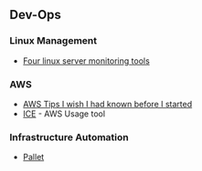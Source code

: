 ## Dev-Ops

### Linux Management
* [Four linux server monitoring tools](http://aarvik.dk/four-linux-server-monitoring-and-management-tools/)


### AWS
* [AWS Tips I wish I had known before I started](http://wblinks.com/notes/aws-tips-i-wish-id-known-before-i-started/)
* [ICE](https://github.com/Netflix/ice) - AWS Usage tool

### Infrastructure Automation
* [Pallet](http://palletops.com/doc/first-steps/)
